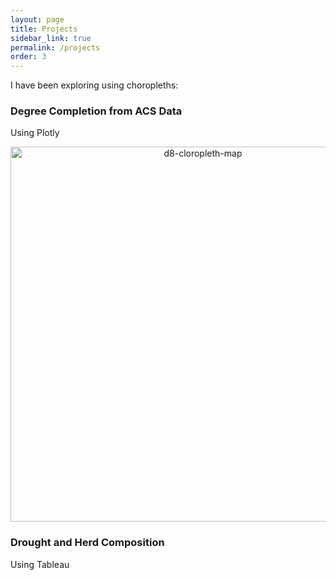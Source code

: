 ```yaml
---
layout: page
title: Projects
sidebar_link: true
permalink: /projects
order: 3
---
```


I have been exploring using choropleths:

### Degree Completion from ACS Data

Using Plotly

<div>
    <a href="https://plot.ly/~joseph.patten/20/?share_key=nPzqFFl53YR6hPeFcqNlhl" target="_blank" title="d8-cloropleth-map" style="display: block; text-align: center;"><img src="https://plot.ly/~joseph.patten/20.png?share_key=nPzqFFl53YR6hPeFcqNlhl" alt="d8-cloropleth-map" style="max-width: 100%;width: 600px;"  width="600" onerror="this.onerror=null;this.src='https://plot.ly/404.png';" /></a>
    <script data-plotly="joseph.patten:20" sharekey-plotly="nPzqFFl53YR6hPeFcqNlhl" src="https://plot.ly/embed.js" async></script>
</div>

### Drought and Herd Composition

Using Tableau

<script type='text/javascript' src='https://10ay.online.tableau.com/javascripts/api/viz_v1.js'></script><div class='tableauPlaceholder' style='width: 1000px; height: 827px;'><object class='tableauViz' width='1000' height='827' style='display:none;'><param name='host_url' value='https%3A%2F%2F10ay.online.tableau.com%2F' /> <param name='embed_code_version' value='3' /> <param name='site_root' value='&#47;t&#47;joepatten' /><param name='name' value='Tanzania_panel&#47;Dashboard2' /><param name='tabs' value='no' /><param name='toolbar' value='yes' /><param name='showAppBanner' value='false' /><param name='filter' value='iframeSizedToWindow=true' /></object></div>

